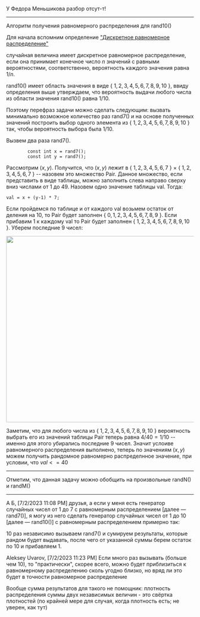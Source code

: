 У Федора Меньшикова разбор отсут-т!

___________

Алгоритм получения равномерного распределения для rand10()

Для начала вспомним определение ["Дискретное равномерное распределение"](https://ru.wikipedia.org/wiki/%D0%94%D0%B8%D1%81%D0%BA%D1%80%D0%B5%D1%82%D0%BD%D0%BE%D0%B5_%D1%80%D0%B0%D0%B2%D0%BD%D0%BE%D0%BC%D0%B5%D1%80%D0%BD%D0%BE%D0%B5_%D1%80%D0%B0%D1%81%D0%BF%D1%80%D0%B5%D0%B4%D0%B5%D0%BB%D0%B5%D0%BD%D0%B8%D0%B5)

случайная величина имеет дискретное равномерное распределение, если она принимает конечное число $n$ 
значений с равными вероятностями, соответственно, вероятность каждого значения равна ${\displaystyle 1/n.}$

rand10() имеет область значения в виде { $1,2,3,4,5,6,7,8,9,10$ }, ввиду определения выше утверждаем, что вероятность выдачи любого числа из области значения 
rand10() равна ${\displaystyle 1/10.}$

Поэтому перефраз задачи можно сделать следующим: вызвать минимально возможное количество раз rand7() и на основе полученных значений построить выбор одного элемента 
из { $1,2,3,4,5,6,7,8,9,10$ } так, чтобы вероятность выбора была ${\displaystyle 1/10.}$

Вызвем два раза rand7(). 

```objectives
        const int x = rand7();
        const int y = rand7();
```

Рассмотрим $(x,y)$. Получится, что $(x,y)$ лежит в { $1,2,3,4,5,6,7$ } $\times$ { $1,2,3,4,5,6,7$ } -- назовем это множество Pair. 
Данное множество, если представить в виде таблицы, можно заполнить слева направо сверху вниз числами от 1 до 49. Назовем одно значение таблицы val. Тогда:

```objectives
val = x + (y-1) * 7;
```

Если пройдемся по таблице и от каждого val возьмем остаток от деления на 10, то Pair будет заполнен { $0,1,2,3,4,5,6,7,8,9$ }. Если прибавим 1 к каждому val 
то Pair будет заполнен { $1,2,3,4,5,6,7,8,9,10$ }. Уберем последние 9 чисел:

<img src="https://github.com/SkosMartren/useful-materials/blob/main/470_1.png" width="800" height="500"/>

Заметим, что для любого числа из { $1,2,3,4,5,6,7,8,9,10$ } вероятность выбрать его из значений таблицы Pair теперь равна ${\displaystyle 4/40 = 1/10}$ 
-- именно для этого убирались последние 9 чисел. Значит услоиве равномерного распределения выполнено, теперь по значениям $(x,y)$ можем получить рандомное
равномерно распределнное значение, при условии, что $val <= 40$

___________________

Отметим, что данная задачу можно обобщить на произвольные randN() и randM()

___________________

А Б, [7/2/2023 11:08 PM]
друзья, а если у меня есть генератор случайных чисел от 1 до 7 с равномерным распределением [далее — rand7()], я могу из него сделать генератор случайных чисел от 1 до 10 [далее — rand10()] с равномерным распределением примерно так: 

10 раз независимо вызываем rand7() и сумируем результаты, которые рандом будет выдавать, после чего от указанной суммы берем остаток по 10 и прибавляем 1.

Aleksey Uvarov, [7/2/2023 11:23 PM]
Если много раз вызывать (больше чем 10), то "практически", скорее всего, можно будет приблизиться к равномерному распределению сколь угодно близко, но вряд ли это будет в точности равномерное распределение

Вообще сумма результатов для такого не помощник: плотность распределения суммы двух независимых величин - это свёртка плотностей (по крайней мере для случая, когда плотность есть; не уверен, как тут)
